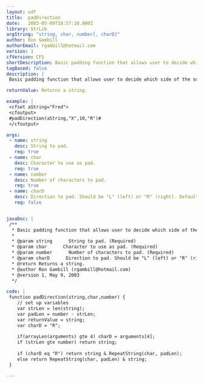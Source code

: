 ```yaml
---
layout: udf
title:  padDirection
date:   2003-05-09T18:57:10.000Z
library: StrLib
argString: "string, char, number[, charD]"
author: Ron Gambill
authorEmail: rgambill@hotmail.com
version: 1
cfVersion: CF5
shortDescription: Basic padding function that allows user to decide which side of the submitted string that the characters should be added to (via L or R).
tagBased: false
description: |
 Basic padding function that allows user to decide which side of the submitted string that the characters should be added to (via L or R). See also  padString().

returnValue: Returns a string.

example: |
 <cfset aString="Fred">
 <cfoutput>
 #padDirection(aString,"X",10,"R")#
 </cfoutput>

args:
 - name: string
   desc: String to pad.
   req: true
 - name: char
   desc: Character to use as pad.
   req: true
 - name: number
   desc: Number of characters to pad.
   req: true
 - name: charD
   desc: Direction to pad. Should be "L" (left) or "R" (right). Defaults to R.
   req: false


javaDoc: |
 /**
  * Basic padding function that allows user to decide which side of the submitted string that the characters should be added to (via L or R).
  * 
  * @param string      String to pad. (Required)
  * @param char      Character to use as pad. (Required)
  * @param number      Number of characters to pad. (Required)
  * @param charD      Direction to pad. Should be "L" (left) or "R" (right). Defaults to R. (Optional)
  * @return Returns a string. 
  * @author Ron Gambill (rgambill@hotmail.com) 
  * @version 1, May 9, 2003 
  */

code: |
 function padDirection(string,char,number) {
    // set up variables
    var strLen = len(string);
    var padLen = number - strLen;
    var returnValue = string;
    var charD = "R";
 
    if(arrayLen(arguments) gte 4) charD = arguments[4]; 
    if (strLen gte number) return string;
    
    if (charD eq "R") return string & RepeatString(char, padLen);
    else return RepeatString(char, padLen) & string;
 }

---
```


